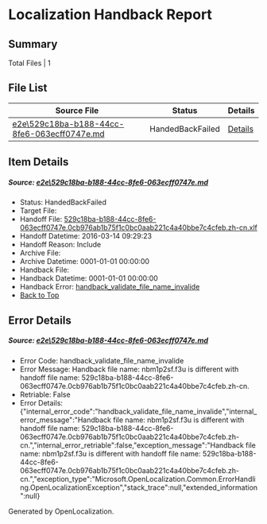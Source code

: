 # <a name='report-top'></a> Localization Handback Report

## Summary
 Total Files | 1

## File List
 Source File | Status | Details 
 ----------- | ------ | ------- 
 [e2e\529c18ba-b188-44cc-8fe6-063ecff0747e.md](https://github.com/OpenLocalizationTest/oltest/blob/7c0baf98f6c1ee4470c5e194c8e6da8302c7d495/e2e/529c18ba-b188-44cc-8fe6-063ecff0747e.md) | HandedBackFailed | [Details](#63355a02057e2bf5c4d792a5ae2a344b15a84c5a1)

## Item Details
##### <a name='63355a02057e2bf5c4d792a5ae2a344b15a84c5a1'></a> Source: [e2e\529c18ba-b188-44cc-8fe6-063ecff0747e.md](https://github.com/OpenLocalizationTest/oltest/blob/7c0baf98f6c1ee4470c5e194c8e6da8302c7d495/e2e/529c18ba-b188-44cc-8fe6-063ecff0747e.md)
* Status: HandedBackFailed
* Target File: 
* Handoff File: [529c18ba-b188-44cc-8fe6-063ecff0747e.0cb976ab1b75f1c0bc0aab221c4a40bbe7c4cfeb.zh-cn.xlf](https://github.com/OpenLocalizationTestOrg/olhandoff/blob/4fbd1f5b7128dc59150dd8daf0f293bf80d9b917/ol-handoff/OpenLocalizationTestOrg/oltest.zh-cn/yuwzho/ht/529c18ba-b188-44cc-8fe6-063ecff0747e.0cb976ab1b75f1c0bc0aab221c4a40bbe7c4cfeb.zh-cn.xlf)
* Handoff Datetime: 2016-03-14 09:29:23
* Handoff Reason: Include
* Archive File: 
* Archive Datetime: 0001-01-01 00:00:00
* Handback File: 
* Handback Datetime: 0001-01-01 00:00:00
* Handback Error: [handback_validate_file_name_invalide](#63355a02057e2bf5c4d792a5ae2a344b15a84c5a1handback_validate_file_name_invalide)
* [Back to Top](#report-top)


## Error Details
##### <a name='63355a02057e2bf5c4d792a5ae2a344b15a84c5a1handback_validate_file_name_invalide'></a> Source: [e2e\529c18ba-b188-44cc-8fe6-063ecff0747e.md](#63355a02057e2bf5c4d792a5ae2a344b15a84c5a1)
* Error Code: handback_validate_file_name_invalide
* Error Message: Handback file name: nbm1p2sf.f3u is different with handoff file name: 529c18ba-b188-44cc-8fe6-063ecff0747e.0cb976ab1b75f1c0bc0aab221c4a40bbe7c4cfeb.zh-cn.
* Retriable: False
* Error Details: {"internal_error_code":"handback_validate_file_name_invalide","internal_error_message":"Handback file name: nbm1p2sf.f3u is different with handoff file name: 529c18ba-b188-44cc-8fe6-063ecff0747e.0cb976ab1b75f1c0bc0aab221c4a40bbe7c4cfeb.zh-cn.","internal_error_retriable":false,"exception_message":"Handback file name: nbm1p2sf.f3u is different with handoff file name: 529c18ba-b188-44cc-8fe6-063ecff0747e.0cb976ab1b75f1c0bc0aab221c4a40bbe7c4cfeb.zh-cn.","exception_type":"Microsoft.OpenLocalization.Common.ErrorHandling.OpenLocalizationException","stack_trace":null,"extended_information":null}


Generated by OpenLocalization.
